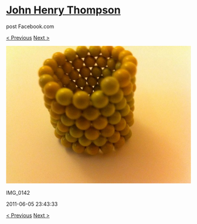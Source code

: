 # [John Henry Thompson](../README.md)
post Facebook.com

[< Previous](2011-06-05-10.md) [Next >](2011-06-05-12.md)

[![](../media/2011-06-05/Magnetic-Balls-IMG_0142.jpg)](../README.md)

IMG_0142

2011-06-05 23:43:33

[< Previous](2011-06-05-10.md) [Next >](2011-06-05-12.md)